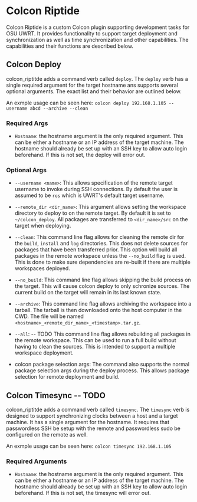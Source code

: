 # Colcon Riptide
Colcon Riptide is a custom Colcon plugin supporting development tasks for OSU UWRT. It provides functionality to support target deployment and synchronization as well as time synchronization and other capabilities. The capabilities and their functions are described below. 

## Colcon Deploy
colcon_riptitde adds a command verb called `deploy`. The `deploy` verb has a single required argument for the target hostname ans supports several optional arguments. The exact list and their behavior are outlined below.

An exmple usage can be seen here:
`colcon deploy 192.168.1.105 --username abcd --archive --clean`

### Required Args
* `Hostname`: the hostname argument is the only required argument. This can be either a hostname or an IP address of the target machine. The hostname should already be set up with an SSH key to allow auto login beforehand. If this is not set, the deploy will error out.

### Optional Args
* `--username <name>`: This allows specification of the remote target username to invoke during SSH connections. By default the user is assumed to be `ros` which is UWRT's default target username.

* `--remote_dir <dir_name>`: This argument allows setting the workspace directory to deploy to on the remote target. By default it is set to `~/colcon_deploy`. All packages are transferred to `<dir_name>/src` on the target when deploying.

* `--clean`: This command line flag allows for cleaning the remote dir for the `build`, `install` and `log` directories. This does not delete sources for packages that have been transferred prior. This option will build all packages in the remote workspace unless the `--no_build` flag is used. This is done to make sure dependencies are re-built if there are multiple workspaces deployed. 

* `--no_build`: This command line flag allows skipping the build process on the target. This will cause colcon deploy to only schronize sources. The current build on the target will remain in its last known state.

* `--archive`: This command line flag allows archiving the workspace into a tarball. The tarball is then downloaded onto the host computer in the CWD. The file will be named `<hostname>_<remote_dir_name>_<timestamp>.tar.gz`.

* `--all`: -- TODO This command line flag allows rebuilding all packages in the remote workspace. This can be used to run a full build without having to clean the sources. This is intended to support a multiple workspace deployment.

* colcon package selection args: The command also supports the normal package selection args during the deploy process. This allows package selection for remote deployment and build.

## Colcon Timesync -- TODO
colcon_riptitde adds a command verb called `timesync`. The `timesync` verb is designed to support synchronizing clocks between a host and a target machine. It has a single argument for the hostname. It requires that passwordless SSH be setup with the remote and passwordless sudo be configured on the remote as well. 

An exmple usage can be seen here:
`colcon timesync 192.168.1.105`

### Required Arguments
* `Hostname`: the hostname argument is the only required argument. This can be either a hostname or an IP address of the target machine. The hostname should already be set up with an SSH key to allow auto login beforehand. If this is not set, the timesync will error out.

